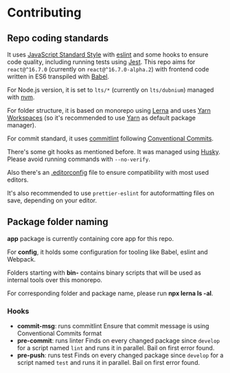 # Contributing

## Repo coding standards

It uses [JavaScript Standard Style](https://standardjs.com/) with [eslint](https://eslint.org/) and some hooks to ensure code quality, including running tests using [Jest](https://jestjs.io/). This repo aims for `react@^16.7.0` (currently on `react@^16.7.0-alpha.2`) with frontend code written in ES6 transpiled with [Babel](https://babeljs.io/).

For Node.js version, it is set to `lts/*` (currently on `lts/dubnium`) managed with [nvm](https://github.com/creationix/nvm).

For folder structure, it is based on monorepo using [Lerna](https://lernajs.io/) and uses [Yarn Workspaces](https://yarnpkg.com/lang/en/docs/workspaces/) (so it's recommended to use [Yarn](https://yarnpkg.com/) as default package manager).

For commit standard, it uses [commitlint](https://marionebl.github.io/commitlint/) following [Conventional Commits](https://www.conventionalcommits.org/).

There's some git hooks as mentioned before. It was managed using [Husky](https://github.com/typicode/husky). Please avoid running commands with `--no-verify`.

Also there's an [.editorconfig](https://editorconfig.org/) file to ensure compatibility with most used editors.

It's also recommended to use `prettier-eslint` for autoformatting files on save, depending on your editor.

## Package folder naming

**app** package is currently containing core app for this repo.

For **config**, it holds some configuration for tooling like Babel, eslint and Webpack.

Folders starting with **bin-** contains binary scripts that will be used as internal tools over this monorepo.

For corresponding folder and package name, please run **npx lerna ls -al**.

### Hooks

- **commit-msg**: runs commitlint
  Ensure that commit message is using Conventional Commits format
- **pre-commit**: runs linter
  Finds on every changed package since `develop` for a script named `lint` and runs it in parallel. Bail on first error found.
- **pre-push**: runs test
  Finds on every changed package since `develop` for a script named `test` and runs it in parallel. Bail on first error found.
